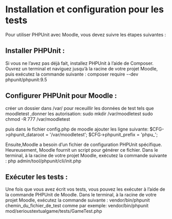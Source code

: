# Installation et configuration pour les tests
Pour utiliser PHPUnit avec Moodle, vous devez suivre les étapes suivantes :

## Installer PHPUnit : 
Si vous ne l’avez pas déjà fait, installez PHPUnit à l’aide de Composer.
Ouvrez un terminal et naviguez jusqu’à la racine de votre projet Moodle, puis exécutez la commande suivante :
composer require --dev phpunit/phpunit:9.5

## Configurer PHPUnit pour Moodle : 
créer un dossier dans /var/ pour receuillir les données de test tels que moodletest ,donner les autorisation:
sudo mkdir /var/moodletest
sudo chmod -R 777 /var/moodletest

puis dans le fichier config.php de moodle ajouter les ligne suivante:
$CFG->phpunit_dataroot = '/var/moodletest';
$CFG->phpunit_prefix = 'phpu_';

Ensuite,Moodle a besoin d’un fichier de configuration PHPUnit spécifique. Heureusement, Moodle fournit un script pour générer ce fichier. Dans le terminal, à la racine de votre projet Moodle, exécutez la commande suivante :
php admin/tool/phpunit/cli/init.php


## Exécuter les tests :
Une fois que vous avez écrit vos tests, vous pouvez les exécuter à l’aide de la commande PHPUnit de Moodle. Dans le terminal, à la racine de votre projet Moodle, exécutez la commande suivante :
vendor/bin/phpunit chemin_du_fichier_de_test comme par exemple: 
vendor/bin/phpunit mod/serioustextualgame/tests/GameTest.php
